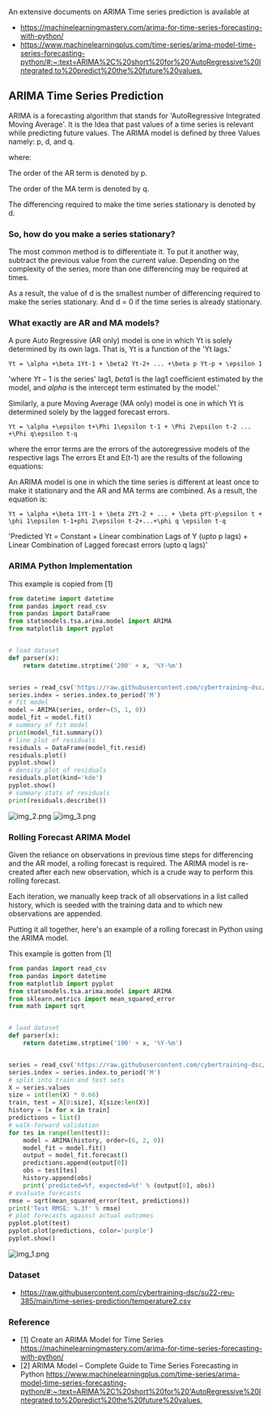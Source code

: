 An extensive documents on ARIMA Time series prediction is available at
* <https://machinelearningmastery.com/arima-for-time-series-forecasting-with-python/>
* <https://www.machinelearningplus.com/time-series/arima-model-time-series-forecasting-python/#:~:text=ARIMA%2C%20short%20for%20'AutoRegressive%20Integrated,to%20predict%20the%20future%20values.>

## ARIMA Time Series Prediction

ARIMA is a forecasting algorithm that stands for 'AutoRegressive 
Integrated Moving Average'. It is the Idea that past values of a 
time series is relevant while predicting future values. The ARIMA
model is defined by three Values namely: p, d, and q.

where:

The order of the AR term is denoted by p.

The order of the MA term is denoted by q.

The differencing required to make the time series stationary is denoted by d.


### So, how do you make a series stationary?

The most common method is to differentiate it. To put it another way,
subtract the previous value from the current value. Depending on the 
complexity of the series, more than one differencing may be required at times.

As a result, the value of d is the smallest number of differencing 
required to make the series stationary. And d = 0 if the time series
is already stationary.

### What exactly are AR and MA models?

A pure Auto Regressive (AR only) model is one in which Yt is solely 
determined by its own lags. That is, Yt is a function of the 'Yt lags.'

```
Yt = \alpha +\beta 1Yt-1 + \beta2 Yt-2+ ... +\beta p Yt-p + \epsilon 1
```

'where $Yt-1$ is the series' lag1, $beta1$ is the lag1 coefficient 
estimated by the model, and $alpha$ is the intercept term estimated 
by the model.'


Similarly, a pure Moving Average (MA only) model is one in which Yt 
is determined solely by the lagged forecast errors.

``` 
Yt = \alpha +\epsilon t+\Phi 1\epsilon t-1 + \Phi 2\epsilon t-2 ... +\Phi q\epsilon t-q
```

where the error terms are the errors of the autoregressive models of 
the respective lags The errors Et and E(t-1) are the results of the 
following equations:

An ARIMA model is one in which the time series is different at least 
once to make it stationary and the AR and MA terms are combined. As a 
result, the equation is:

```
Yt = \alpha +\beta 1Yt-1 + \beta 2Yt-2 + ... + \beta pYt-p\epsilon t + \phi 1\epsilon t-1+phi 2\epsilon t-2+...+\phi q \epsilon t-q
```

'Predicted Yt = Constant + Linear combination Lags of Y (upto p lags) + 
Linear Combination of Lagged forecast errors (upto q lags)'

### ARIMA Python Implementation

This example is copied from [1]
``` python
from datetime import datetime
from pandas import read_csv
from pandas import DataFrame
from statsmodels.tsa.arima.model import ARIMA
from matplotlib import pyplot


# load dataset
def parser(x):
    return datetime.strptime('200' + x, '%Y-%m')


series = read_csv('https://raw.githubusercontent.com/cybertraining-dsc/su22-reu-385/main/time-series-prediction/temperature2.csv', header=0, index_col=0, parse_dates=True, squeeze=True, date_parser=parser)
series.index = series.index.to_period('M')
# fit model
model = ARIMA(series, order=(5, 1, 0))
model_fit = model.fit()
# summary of fit model
print(model_fit.summary())
# line plot of residuals
residuals = DataFrame(model_fit.resid)
residuals.plot()
pyplot.show()
# density plot of residuals
residuals.plot(kind='kde')
pyplot.show()
# summary stats of residuals
print(residuals.describe())

```
![img_2.png](img_2.png)
![img_3.png](img_3.png)


### Rolling Forecast ARIMA Model

Given the reliance on observations in previous time steps for 
differencing and the AR model, a rolling forecast is required.
The ARIMA model is re-created after each new observation, which 
is a crude way to perform this rolling forecast.

Each iteration, we manually keep track of all observations in a 
list called history, which is seeded with the training data 
and to which new observations are appended.

Putting it all together, here's an example of a rolling forecast
in Python using the ARIMA model.

This example is gotten from [1]

```python
from pandas import read_csv
from pandas import datetime
from matplotlib import pyplot
from statsmodels.tsa.arima.model import ARIMA
from sklearn.metrics import mean_squared_error
from math import sqrt


# load dataset
def parser(x):
    return datetime.strptime('190' + x, '%Y-%m')


series = read_csv('https://raw.githubusercontent.com/cybertraining-dsc/su22-reu-385/main/time-series-prediction/temperature2.csv', header=0, index_col=0, parse_dates=True, squeeze=True, date_parser=parser)
series.index = series.index.to_period('M')
# split into train and test sets
X = series.values
size = int(len(X) * 0.66)
train, test = X[0:size], X[size:len(X)]
history = [x for x in train]
predictions = list()
# walk-forward validation
for tes in range(len(test)):
    model = ARIMA(history, order=(6, 2, 0))
    model_fit = model.fit()
    output = model_fit.forecast()
    predictions.append(output[0])
    obs = test[tes]
    history.append(obs)
    print('predicted=%f, expected=%f' % (output[0], obs))
# evaluate forecasts
rmse = sqrt(mean_squared_error(test, predictions))
print('Test RMSE: %.3f' % rmse)
# plot forecasts against actual outcomes
pyplot.plot(test)
pyplot.plot(predictions, color='purple')
pyplot.show()
```
![img_1.png](img_1.png)

### Dataset

* <https://raw.githubusercontent.com/cybertraining-dsc/su22-reu-385/main/time-series-prediction/temperature2.csv>

### Reference

* [1]  Create an ARIMA Model for Time Series <https://machinelearningmastery.com/arima-for-time-series-forecasting-with-python/>
* [2] ARIMA Model – Complete Guide to Time Series Forecasting in Python <https://www.machinelearningplus.com/time-series/arima-model-time-series-forecasting-python/#:~:text=ARIMA%2C%20short%20for%20'AutoRegressive%20Integrated,to%20predict%20the%20future%20values.>
